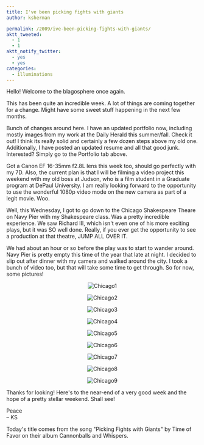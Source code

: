 ```yaml
---
title: I've been picking fights with giants
author: ksherman

permalink: /2009/ive-been-picking-fights-with-giants/
aktt_tweeted:
  - 1
  - 1
aktt_notify_twitter:
  - yes
  - yes
categories:
  - illuminations
---
```


Hello! Welcome to the blagosphere once again.

This has been quite an incredible week. A lot of things are coming together for a change. Might have some sweet stuff happening in the next few months.

Bunch of changes around here. I have an updated portfolio now, including mostly images from my work at the Daily Herald this summer/fall. Check it out! I think its really solid and certainly a few dozen steps above my old one. Additionally, I have posted an updated resume and all that good junk. Interested? Simply go to the Portfolio tab above.

Got a Canon EF 16-35mm f2.8L lens this week too, should go perfectly with my 7D. Also, the current plan is that I will be filming a video project this weekend with my old boss at Judson, who is a film student in a Graduate program at DePaul University. I am really looking forward to the opportunity to use the wonderful 1080p video mode on the new camera as part of a legit movie. Woo.

Well, this Wednesday, I got to go down to the Chicago Shakespeare Theare on Navy Pier with my Shakespeare class. Was a pretty incredible experience. We saw Richard III, which isn't even one of his more exciting plays, but it was SO well done. Really, if you ever get the opportunity to see a production at that theatre, JUMP ALL OVER IT.

We had about an hour or so before the play was to start to wander around. Navy Pier is pretty empty this time of the year that late at night. I decided to slip out after dinner with my camera and walked around the city. I took a bunch of video too, but that will take some time to get through. So for now, some pictures!

<p style="text-align: center;">
  <img src="https://s3-us-west-2.amazonaws.com/assets.kshermphoto.com/2009PostsImages/November/06/Chicago_01.jpg" alt="Chicago1" />
</p>

<p style="text-align: center;">
  <img src="https://s3-us-west-2.amazonaws.com/assets.kshermphoto.com/2009PostsImages/November/06/Chicago_02.jpg" alt="Chicago2" />
</p>

<p style="text-align: center;">
  <img src="https://s3-us-west-2.amazonaws.com/assets.kshermphoto.com/2009PostsImages/November/06/Chicago_03.jpg" alt="Chicago3" />
</p>

<p style="text-align: center;">
  <img src="https://s3-us-west-2.amazonaws.com/assets.kshermphoto.com/2009PostsImages/November/06/Chicago_04.jpg" alt="Chicago4" />
</p>

<p style="text-align: center;">
  <img src="https://s3-us-west-2.amazonaws.com/assets.kshermphoto.com/2009PostsImages/November/06/Chicago_05.jpg" alt="Chicago5" />
</p>

<p style="text-align: center;">
  <img src="https://s3-us-west-2.amazonaws.com/assets.kshermphoto.com/2009PostsImages/November/06/Chicago_06.jpg" alt="Chicago6" />
</p>

<p style="text-align: center;">
  <img src="https://s3-us-west-2.amazonaws.com/assets.kshermphoto.com/2009PostsImages/November/06/Chicago_07.jpg" alt="Chicago7" />
</p>

<p style="text-align: center;">
  <img src="https://s3-us-west-2.amazonaws.com/assets.kshermphoto.com/2009PostsImages/November/06/Chicago_08.jpg" alt="Chicago8" />
</p>

<p style="text-align: center;">
  <img src="https://s3-us-west-2.amazonaws.com/assets.kshermphoto.com/2009PostsImages/November/06/Chicago_09.jpg" alt="Chicago9" />
</p>

<p style="text-align: center;">
  <p>
    Thanks for looking! Here's to the near-end of a very good week and the hope of a pretty stellar weekend. Shall see!
  </p>
  
  <p>
    Peace<br /> – KS
  </p>
  
  <p>
    Today's title comes from the song "Picking Fights with Giants" by Time of Favor on their album Cannonballs and Whispers.
  </p>
